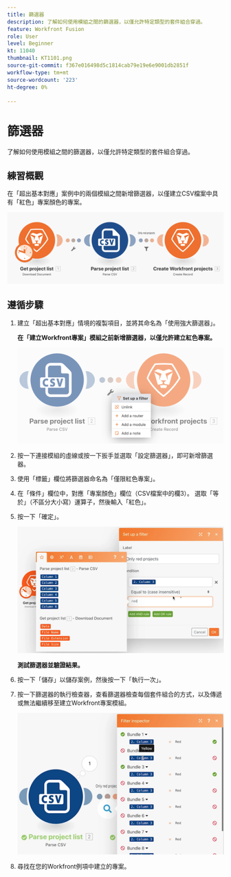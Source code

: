 ```yaml
---
title: 篩選器
description: 了解如何使用模組之間的篩選器，以僅允許特定類型的套件組合穿過。
feature: Workfront Fusion
role: User
level: Beginner
kt: 11040
thumbnail: KT1101.png
source-git-commit: f367e016498d5c1814cab79e19e6e9001db2851f
workflow-type: tm+mt
source-wordcount: '223'
ht-degree: 0%

---
```



# 篩選器

了解如何使用模組之間的篩選器，以僅允許特定類型的套件組合穿過。

## 練習概觀

在「超出基本對應」案例中的兩個模組之間新增篩選器，以僅建立CSV檔案中具有「紅色」專案顏色的專案。

![篩選影像1](../12-exercises/assets/filters-walkthrough-1.png)

## 遵循步驟

1. 建立「超出基本對應」情境的複製項目，並將其命名為「使用強大篩選器」。

   **在「建立Workfront專案」模組之前新增篩選器，以僅允許建立紅色專案。**

   ![篩選影像2](../12-exercises/assets/filters-walkthrough-2.png)

1. 按一下連接模組的虛線或按一下扳手並選取「設定篩選器」，即可新增篩選器。
1. 使用「標籤」欄位將篩選器命名為「僅限紅色專案」。
1. 在「條件」欄位中，對應「專案顏色」欄位（CSV檔案中的欄3）。 選取「等於」（不區分大小寫）運算子，然後輸入「紅色」。
1. 按一下「確定」。

   ![濾鏡影像3](../12-exercises/assets/filters-walkthrough-3.png)

   **測試篩選器並驗證結果。**

1. 按一下「儲存」以儲存案例，然後按一下「執行一次」。
1. 按一下篩選器的執行檢查器，查看篩選器檢查每個套件組合的方式，以及傳遞或無法繼續移至建立Workfront專案模組。

   ![濾鏡影像4](../12-exercises/assets/filters-walkthrough-4.png)

1. 尋找在您的Workfront例項中建立的專案。
